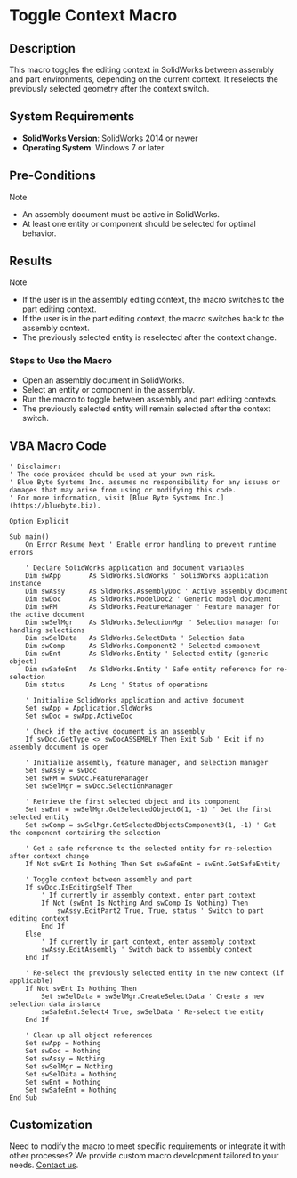 # Toggle Context Macro

## Description
This macro toggles the editing context in SolidWorks between assembly and part environments, depending on the current context. It reselects the previously selected geometry after the context switch.

## System Requirements
- **SolidWorks Version**: SolidWorks 2014 or newer  
- **Operating System**: Windows 7 or later  

## Pre-Conditions
> [!NOTE]
> - An assembly document must be active in SolidWorks.
> - At least one entity or component should be selected for optimal behavior.

## Results
> [!NOTE]
> - If the user is in the assembly editing context, the macro switches to the part editing context.
> - If the user is in the part editing context, the macro switches back to the assembly context.
> - The previously selected entity is reselected after the context change.

### Steps to Use the Macro
- Open an assembly document in SolidWorks.
- Select an entity or component in the assembly.
- Run the macro to toggle between assembly and part editing contexts.
- The previously selected entity will remain selected after the context switch.

## VBA Macro Code

```vbnet
' Disclaimer:
' The code provided should be used at your own risk.  
' Blue Byte Systems Inc. assumes no responsibility for any issues or damages that may arise from using or modifying this code.  
' For more information, visit [Blue Byte Systems Inc.](https://bluebyte.biz).

Option Explicit

Sub main()
    On Error Resume Next ' Enable error handling to prevent runtime errors

    ' Declare SolidWorks application and document variables
    Dim swApp       As SldWorks.SldWorks ' SolidWorks application instance
    Dim swAssy      As SldWorks.AssemblyDoc ' Active assembly document
    Dim swDoc       As SldWorks.ModelDoc2 ' Generic model document
    Dim swFM        As SldWorks.FeatureManager ' Feature manager for the active document
    Dim swSelMgr    As SldWorks.SelectionMgr ' Selection manager for handling selections
    Dim swSelData   As SldWorks.SelectData ' Selection data
    Dim swComp      As SldWorks.Component2 ' Selected component
    Dim swEnt       As SldWorks.Entity ' Selected entity (generic object)
    Dim swSafeEnt   As SldWorks.Entity ' Safe entity reference for re-selection
    Dim status      As Long ' Status of operations

    ' Initialize SolidWorks application and active document
    Set swApp = Application.SldWorks
    Set swDoc = swApp.ActiveDoc

    ' Check if the active document is an assembly
    If swDoc.GetType <> swDocASSEMBLY Then Exit Sub ' Exit if no assembly document is open

    ' Initialize assembly, feature manager, and selection manager
    Set swAssy = swDoc
    Set swFM = swDoc.FeatureManager
    Set swSelMgr = swDoc.SelectionManager

    ' Retrieve the first selected object and its component
    Set swEnt = swSelMgr.GetSelectedObject6(1, -1) ' Get the first selected entity
    Set swComp = swSelMgr.GetSelectedObjectsComponent3(1, -1) ' Get the component containing the selection

    ' Get a safe reference to the selected entity for re-selection after context change
    If Not swEnt Is Nothing Then Set swSafeEnt = swEnt.GetSafeEntity

    ' Toggle context between assembly and part
    If swDoc.IsEditingSelf Then
        ' If currently in assembly context, enter part context
        If Not (swEnt Is Nothing And swComp Is Nothing) Then 
            swAssy.EditPart2 True, True, status ' Switch to part editing context
        End If
    Else
        ' If currently in part context, enter assembly context
        swAssy.EditAssembly ' Switch back to assembly context
    End If

    ' Re-select the previously selected entity in the new context (if applicable)
    If Not swEnt Is Nothing Then
        Set swSelData = swSelMgr.CreateSelectData ' Create a new selection data instance
        swSafeEnt.Select4 True, swSelData ' Re-select the entity
    End If

    ' Clean up all object references
    Set swApp = Nothing
    Set swDoc = Nothing
    Set swAssy = Nothing
    Set swSelMgr = Nothing
    Set swSelData = Nothing
    Set swEnt = Nothing
    Set swSafeEnt = Nothing
End Sub
```

## Customization
Need to modify the macro to meet specific requirements or integrate it with other processes? We provide custom macro development tailored to your needs. [Contact us](https://bluebyte.biz/contact).